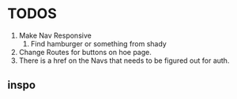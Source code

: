 # TODOS

1. Make Nav Responsive
   1. Find hamburger or something from shady
2. Change Routes for buttons on hoe page.
3. There is a href on the Navs that needs to be figured out for auth.

## inspo

